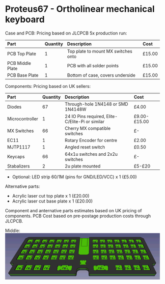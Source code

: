 # Proteus67 - Ortholinear mechanical keyboard

Case and PCB:
Pricing based on JLCPCB 5x production run:

| Part | Quantity     | Description                | Cost |
| :-------- | :------- | :------------------------- |:-|
| PCB Top Plate | 1 | Top plate to mount MX switches onto | £15.00 |
| PCB Middle Plate | 1 | PCB with all solder points | £15.00 |
| PCB Base Plate | 1 | Bottom of case, covers underside | £15.00 |
  
Components:
Pricing based on UK sellers:

| Part | Quantity     | Description                | Cost |
| :-------- | :------- | :------------------------- |:-|
| Diodes| 67  | Through-hole 1N4148 or SMD 1N4148W | £4.00 |
| Microcontroller | 1 | 24 IO Pins required, Elite-C/Elite-Pi or similar | £9.00-£15.00 |
| MX Switches | 66 | Cherry MX compatible switches | £- |
| EC11 | 1 | Rotary Encoder for centre | £2.00 |
| MJTP1117 | 1 | Angled reset switch | £0.50 |
| Keycaps | 66 | 64x1u switches and 2x2u switches | £- |
| Stabalizers | 2 | 2u plate mounted | £5-£20 | 

* Optional: LED strip 60/1M (pins for GND/LED/VCC) x 1 (£5.00)

Alternative parts:
* Acrylic laser cut top plate x 1 (£20.00)
* Acrylic laser cut base plate x 1 (£20.00)

Component and anternative parts estimates based on UK pricing of components.
PCB Cost based on pre-postage production costs through JLCPCB.

Middle:
![alt text](https://github.com/gzowski/Proteus67/blob/main/Images/keyboard3d.png?raw=true)


